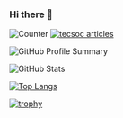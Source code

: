 ### Hi there 👋

<!--
**tecsoc/tecsoc** is a ✨ _special_ ✨ repository because its `README.md` (this file) appears on your GitHub profile.

Here are some ideas to get you started:

- 🔭 I’m currently working on ...
- 🌱 I’m currently learning ...
- 👯 I’m looking to collaborate on ...
- 🤔 I’m looking for help with ...
- 💬 Ask me about ...
- 📫 How to reach me: ...
- 😄 Pronouns: ...
- ⚡ Fun fact: ...
-->
![Counter](https://komarev.com/ghpvc/?username=tecsoc)
<a href="https://zenn.dev/tecsoc/articles">
 <img src="https://zenn.badge.nikaera.com/s/tecsoc/articles?style=flat" alt="tecsoc articles" />
</a>
<!-- [![Twitter:](https://img.shields.io/twitter/follow/tec2soc?style=social)](https://twitter.com/tec2soc) -->
 
![GitHub Profile Summary](https://github-profile-summary-cards.vercel.app/api/cards/profile-details?username=tecsoc&theme=nord_bright)
 
![GitHub Stats](https://github-readme-stats.vercel.app/api?username=tecsoc&theme=shadow_blue&show_icons=true&show=reviews,discussions_started,discussions_answered,prs_merged,prs_merged_percentage)
 
[![Top Langs](https://github-readme-stats.vercel.app/api/top-langs/?username=tecsoc&langs_count=10&theme=github_dark_dimmed)](https://github.com/anuraghazra/github-readme-stats)

[![trophy](https://github-profile-trophy.vercel.app/?username=tecsoc)](https://github.com/ryo-ma/github-profile-trophy)

